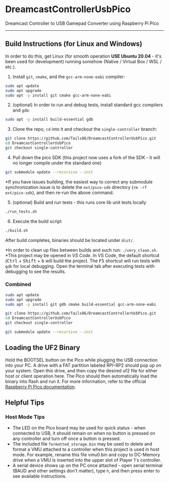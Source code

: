 # DreamcastControllerUsbPico

Dreamcast Controller to USB Gamepad Converter using Raspberry Pi Pico

---

## Build Instructions (for Linux and Windows)

In order to do this, get Linux (for smooth operation **USE Ubuntu 20.04** - it's been used for development) running somehow (Native / Virtual Box / WSL / etc.).

1. Install `git`, `cmake`, and the `gcc-arm-none-eabi` compiler:
```bash
sudo apt update
sudo apt upgrade
sudo apt -y install git cmake gcc-arm-none-eabi
```

2. (optional) In order to run and debug tests, install standard gcc compilers and `gdb`:
```bash
sudo apt -y install build-essential gdb
```

3. Clone the repo, `cd` into it and checkout the `single-controller` branch:
```bash
git clone https://github.com/Tails86/DreamcastControllerUsbPico.git
cd DreamcastControllerUsbPico
git checkout single-controller
```

4. Pull down the pico SDK (this project now uses a fork of the SDK - it will no longer compile under the standard one)
```bash
git submodule update --recursive --init
```

\*If you have issues building, the easiest way to correct any submodule synchronization issue is to delete the `ext/pico-sdk` directory (`rm -rf ext/pico-sdk`), and then re-run the above command.

5. (optional) Build and run tests - this runs core lib unit tests locally
```bash
./run_tests.sh
```

6. Execute the build script
```bash
./build.sh
```

After build completes, binaries should be located under `dist/`.

\*In order to clean up files between builds and such run: `./very_clean.sh`.
\*This project may be opened in *VS Code*.
In VS Code, the default shortcut (<kbd>Ctrl</kbd> + <kbd>Shift</kbd> + <kbd>b</kbd> will
build the project. The <kbd>F5</kbd> shortcut will run tests with `gdb` for local debugging.
Open the terminal tab after executing tests with debugging to see the results.

### Combined

```bash
sudo apt update
sudo apt upgrade
sudo apt -y install git gdb cmake build-essential gcc-arm-none-eabi

git clone https://github.com/Tails86/DreamcastControllerUsbPico.git
cd DreamcastControllerUsbPico
git checkout single-controller

git submodule update --recursive --init
```

## Loading the UF2 Binary

Hold the BOOTSEL button on the Pico while plugging the USB connection into your PC. A drive with a FAT partition labeled RPI-RP2 should pop up on your system. Open this drive, and then copy the desired uf2 file for either host or client operation here. The Pico should then automatically load the binary into flash and run it. For more information, refer to the official [Raspberry Pi Pico documentation](https://www.raspberrypi.com/documentation/microcontrollers/raspberry-pi-pico.html#documentation).

## Helpful Tips

### Host Mode Tips

- The LED on the Pico board may be used for quick status - when connected to USB, it should remain on when no button is pressed on any controller and turn off once a button is pressed.
- The included file `formatted_storage.bin` may be used to delete and format a VMU attached to a controller when this project is used in host mode. For example, rename this file vmu0.bin and copy to DC-Memory drive when a VMU is inserted into the upper slot of Player 1's controller.
- A serial device shows up on the PC once attached - open serial terminal (BAUD and other settings don't matter), type `h`, and then press enter to see available instructions.
